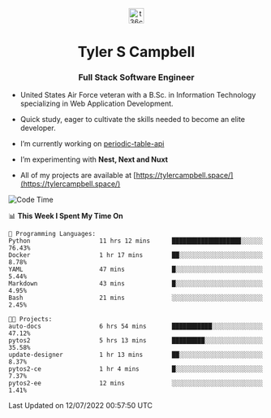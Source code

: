 <p align="center">
<a href="https://www.linkedin.com/in/t36campbell" target="blank"><img align="center" src="https://ik.imagekit.io/t36campbell/Portfolio/linkedin.png.original_m8bbGgPh6.png" alt="t36campbell" height="30" width="30" /></a>
</p>
<h1 align="center">Tyler S Campbell</h1>
<h3 align="center">Full Stack Software Engineer</h3>

* United States Air Force veteran with a B.Sc. in Information Technology specializing in Web Application Development. 

* Quick study, eager to cultivate the skills needed to become an elite developer.

* I’m currently working on [periodic-table-api](https://github.com/t36campbell/periodic-table-api)

* I’m experimenting with **Nest, Next and Nuxt**

* All of my projects are available at [https://tylercampbell.space/](https://tylercampbell.space/)

<!--START_SECTION:waka-->
![Code Time](http://img.shields.io/badge/Code%20Time-1%2C702%20hrs%2048%20mins-blue)

📊 **This Week I Spent My Time On** 

```text
💬 Programming Languages: 
Python                   11 hrs 12 mins      ███████████████████░░░░░░   76.43% 
Docker                   1 hr 17 mins        ██░░░░░░░░░░░░░░░░░░░░░░░   8.78% 
YAML                     47 mins             █░░░░░░░░░░░░░░░░░░░░░░░░   5.44% 
Markdown                 43 mins             █░░░░░░░░░░░░░░░░░░░░░░░░   4.95% 
Bash                     21 mins             ░░░░░░░░░░░░░░░░░░░░░░░░░   2.45%

🐱‍💻 Projects: 
auto-docs                6 hrs 54 mins       ███████████░░░░░░░░░░░░░░   47.12% 
pytos2                   5 hrs 13 mins       █████████░░░░░░░░░░░░░░░░   35.58% 
update-designer          1 hr 13 mins        ██░░░░░░░░░░░░░░░░░░░░░░░   8.37% 
pytos2-ce                1 hr 4 mins         █░░░░░░░░░░░░░░░░░░░░░░░░   7.37% 
pytos2-ee                12 mins             ░░░░░░░░░░░░░░░░░░░░░░░░░   1.41%

```


 Last Updated on 12/07/2022 00:57:50 UTC
<!--END_SECTION:waka-->

